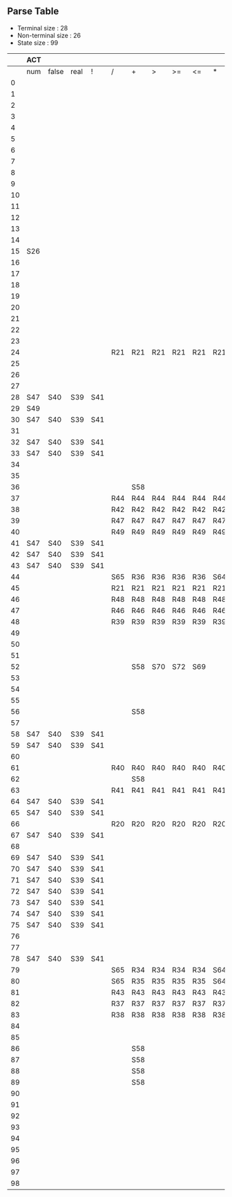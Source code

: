 ## Parse Table
- Terminal size : 28
- Non-terminal size : 26
- State size : 99

| | ACT |  |  |  |  |  |  |  |  |  |  |  |  |  |  |  |  |  |  |  |  |  |  |  |  |  |  |  | GOTO |  |  |  |  |  |  |  |  |  |  |  |  |  |  |  |  |  |  |  |  |  |  |  |  |  | 
| --- | --- | --- | --- | --- | --- | --- | --- | --- | --- | --- | --- | --- | --- | --- | --- | --- | --- | --- | --- | --- | --- | --- | --- | --- | --- | --- | --- | --- | --- | --- | --- | --- | --- | --- | --- | --- | --- | --- | --- | --- | --- | --- | --- | --- | --- | --- | --- | --- | --- | --- | --- | --- | --- | --- | 
| | num | false | real | ! | / | + | > | >= | <= | * | < | ( | || | && | { | } | - | = | != | ; | [ | id | ] | true | == | $ | ) | do | unary | join | break | while | else | equality | loc | expr | if | program | num | basic | factor | id | term | rel | bool | decls | ε | block | stmts | int | decl | float | type | stmt | 
| 0 |   |   |   |   |   |   |   |   |   |   |   |   |   |   |   |   |   |   |   |   |   |   |   |   |   |   |   |   |   |   |   |   |   |   |   |   |   | G3 |   | G2 |   |   |   |   |   |   |   |   |   | G1 |   | G4 |   |   | 
| 1 |   |   |   |   |   |   |   |   |   |   |   |   |   |   |   |   |   |   |   |   | R9 | R9 |   |   |   |   |   |   |   |   |   |   |   |   |   |   |   |   |   |   |   | R9 |   |   |   |   |   |   |   |   |   |   |   |   | 
| 2 |   |   |   |   |   |   |   |   |   |   |   |   |   |   |   |   |   |   |   |   |   | S5 |   |   |   |   |   |   |   |   |   |   |   |   |   |   |   |   |   |   |   | S5 |   |   |   |   |   |   |   |   |   |   |   |   | 
| 3 |   |   |   |   |   |   |   |   |   |   |   |   |   |   |   |   |   |   |   |   |   |   |   |   |   | ACC |   |   |   |   |   |   |   |   |   |   |   |   |   |   |   |   |   |   |   |   |   |   |   |   |   |   |   |   | 
| 4 |   |   |   |   |   |   |   |   |   |   |   |   |   |   |   |   |   |   |   |   | R8 | R8 |   |   |   |   |   |   |   |   |   |   |   |   |   |   |   |   |   |   |   | R8 |   |   |   |   |   |   |   |   |   |   |   |   | 
| 5 |   |   |   |   |   |   |   |   |   |   |   | S6 |   |   |   |   |   |   |   |   |   |   |   |   |   |   |   |   |   |   |   |   |   |   |   |   |   |   |   |   |   |   |   |   |   |   |   |   |   |   |   |   |   |   | 
| 6 |   |   |   |   |   |   |   |   |   |   |   |   |   |   |   |   |   |   |   |   |   |   |   |   |   |   | S7 |   |   |   |   |   |   |   |   |   |   |   |   |   |   |   |   |   |   |   |   |   |   |   |   |   |   |   | 
| 7 |   |   |   |   |   |   |   |   |   |   |   |   |   |   | S9 |   |   |   |   |   |   |   |   |   |   |   |   |   |   |   |   |   |   |   |   |   |   |   |   |   |   |   |   |   |   |   |   | G8 |   |   |   |   |   |   | 
| 8 |   |   |   |   |   |   |   |   |   |   |   |   |   |   |   |   |   |   |   |   |   |   |   |   |   | R1 |   |   |   |   |   |   |   |   |   |   |   |   |   |   |   |   |   |   |   |   |   |   |   |   |   |   |   |   | 
| 9 |   |   |   |   |   |   |   |   |   |   |   |   |   |   | R4 | R4 |   |   |   |   |   | R4 |   |   |   | R4 |   | R4 |   |   |   |   |   |   |   |   |   |   |   |   |   | R4 |   |   |   | G10 |   |   |   |   |   |   |   |   | 
| 10 |   |   |   |   |   |   |   |   |   |   |   |   |   |   | R11 | R11 |   |   |   |   |   | R11 |   |   |   |   |   | R11 |   |   |   |   |   |   |   |   |   |   |   | G12 |   | R11 |   |   |   |   |   |   | G14 | G1 | G13 | G4 | G11 |   | 
| 11 |   |   |   |   |   |   |   |   |   |   |   |   |   |   |   |   |   |   |   |   | S15 | S16 |   |   |   |   |   |   |   |   |   |   |   |   |   |   |   |   |   |   |   | S16 |   |   |   |   |   |   |   |   |   |   |   |   | 
| 12 |   |   |   |   |   |   |   |   |   |   |   |   |   |   |   |   |   |   |   |   | R7 | R7 |   |   |   |   |   |   |   |   |   |   |   |   |   |   |   |   |   |   |   | R7 |   |   |   |   |   |   |   |   |   |   |   |   | 
| 13 |   |   |   |   |   |   |   |   |   |   |   |   |   |   | R3 | R3 |   |   |   |   |   | R3 |   |   |   | R3 |   | R3 |   |   |   |   |   |   |   |   |   |   |   |   |   | R3 |   |   |   |   |   |   |   |   |   |   |   |   | 
| 14 |   |   |   |   |   |   |   |   |   |   |   |   |   |   | S9 | S22 |   |   |   |   |   | S24 |   |   |   |   |   | S25 |   |   | G19 | G18 |   |   | G17 |   | G23 |   |   |   |   | S24 |   |   |   |   |   | G20 |   |   |   |   |   | G21 | 
| 15 | S26 |   |   |   |   |   |   |   |   |   |   |   |   |   |   |   |   |   |   |   |   |   |   |   |   |   |   |   |   |   |   |   |   |   |   |   |   |   | S26 |   |   |   |   |   |   |   |   |   |   |   |   |   |   |   | 
| 16 |   |   |   |   |   |   |   |   |   |   |   |   |   |   |   |   |   |   |   | S27 |   |   |   |   |   |   |   |   |   |   |   |   |   |   |   |   |   |   |   |   |   |   |   |   |   |   |   |   |   |   |   |   |   |   | 
| 17 |   |   |   |   |   |   |   |   |   |   |   |   |   |   |   |   |   | S28 |   |   | S29 |   |   |   |   |   |   |   |   |   |   |   |   |   |   |   |   |   |   |   |   |   |   |   |   |   |   |   |   |   |   |   |   |   | 
| 18 |   |   |   |   |   |   |   |   |   |   |   | S30 |   |   |   |   |   |   |   |   |   |   |   |   |   |   |   |   |   |   |   |   |   |   |   |   |   |   |   |   |   |   |   |   |   |   |   |   |   |   |   |   |   |   | 
| 19 |   |   |   |   |   |   |   |   |   |   |   |   |   |   |   |   |   |   |   | S31 |   |   |   |   |   |   |   |   |   |   |   |   |   |   |   |   |   |   |   |   |   |   |   |   |   |   |   |   |   |   |   |   |   |   | 
| 20 |   |   |   |   |   |   |   |   |   |   |   |   |   |   | R19 | R19 |   |   |   |   |   | R19 |   |   |   |   |   | R19 |   |   |   |   |   |   |   |   |   |   |   |   |   | R19 |   |   |   |   |   |   |   |   |   |   |   |   | 
| 21 |   |   |   |   |   |   |   |   |   |   |   |   |   |   | R10 | R10 |   |   |   |   |   | R10 |   |   |   |   |   | R10 |   |   |   |   |   |   |   |   |   |   |   |   |   | R10 |   |   |   |   |   |   |   |   |   |   |   |   | 
| 22 |   |   |   |   |   |   |   |   |   |   |   |   |   |   | R2 | R2 |   |   |   |   |   | R2 |   |   |   | R2 |   | R2 |   |   |   |   |   |   |   |   |   |   |   |   |   | R2 |   |   |   |   |   |   |   |   |   |   |   |   | 
| 23 |   |   |   |   |   |   |   |   |   |   |   | S32 |   |   |   |   |   |   |   |   |   |   |   |   |   |   |   |   |   |   |   |   |   |   |   |   |   |   |   |   |   |   |   |   |   |   |   |   |   |   |   |   |   |   | 
| 24 |   |   |   |   | R21 | R21 | R21 | R21 | R21 | R21 | R21 |   | R21 | R21 |   |   | R21 | S33 | R21 | R21 | R21 |   |   |   | R21 |   | R21 |   |   |   |   |   |   |   |   |   |   |   |   |   |   |   |   |   |   |   |   |   |   |   |   |   |   |   | 
| 25 |   |   |   |   |   |   |   |   |   |   |   |   |   |   | S9 |   |   |   |   |   |   | S24 |   |   |   |   |   | S25 |   |   | G19 | G18 |   |   | G17 |   | G23 |   |   |   |   | S24 |   |   |   |   |   | G20 |   |   |   |   |   | G34 | 
| 26 |   |   |   |   |   |   |   |   |   |   |   |   |   |   |   |   |   |   |   |   |   |   | S35 |   |   |   |   |   |   |   |   |   |   |   |   |   |   |   |   |   |   |   |   |   |   |   |   |   |   |   |   |   |   |   | 
| 27 |   |   |   |   |   |   |   |   |   |   |   |   |   |   | R5 | R5 |   |   |   |   |   | R5 |   |   |   | R5 |   | R5 |   |   |   |   |   |   |   |   |   |   |   |   |   | R5 |   |   |   |   |   |   |   |   |   |   |   |   | 
| 28 | S47 | S40 | S39 | S41 |   |   |   |   |   |   |   | S42 |   |   |   |   | S43 |   |   |   |   | S45 |   | S46 |   |   |   |   | G48 |   |   |   |   |   | G37 | G36 |   |   | S47 |   | G38 | S45 | G44 |   |   |   |   |   |   |   |   |   |   |   | 
| 29 | S49 |   |   |   |   |   |   |   |   |   |   |   |   |   |   |   |   |   |   |   |   |   |   |   |   |   |   |   |   |   |   |   |   |   |   |   |   |   | S49 |   |   |   |   |   |   |   |   |   |   |   |   |   |   |   | 
| 30 | S47 | S40 | S39 | S41 |   |   |   |   |   |   |   | S42 |   |   |   |   | S43 |   |   |   |   | S45 |   | S46 |   |   |   |   | G48 | G54 |   |   |   | G53 | G37 | G52 |   |   | S47 |   | G38 | S45 | G44 | G50 | G51 |   |   |   |   |   |   |   |   |   | 
| 31 |   |   |   |   |   |   |   |   |   |   |   |   |   |   | R18 | R18 |   |   |   |   |   | R18 |   |   |   |   |   | R18 |   |   |   |   |   |   |   |   |   |   |   |   |   | R18 |   |   |   |   |   |   |   |   |   |   |   |   | 
| 32 | S47 | S40 | S39 | S41 |   |   |   |   |   |   |   | S42 |   |   |   |   | S43 |   |   |   |   | S45 |   | S46 |   |   |   |   | G48 | G54 |   |   |   | G53 | G37 | G52 |   |   | S47 |   | G38 | S45 | G44 | G50 | G55 |   |   |   |   |   |   |   |   |   | 
| 33 | S47 | S40 | S39 | S41 |   |   |   |   |   |   |   | S42 |   |   |   |   | S43 |   |   |   |   | S45 |   | S46 |   |   |   |   | G48 |   |   |   |   |   | G37 | G56 |   |   | S47 |   | G38 | S45 | G44 |   |   |   |   |   |   |   |   |   |   |   | 
| 34 |   |   |   |   |   |   |   |   |   |   |   |   |   |   |   |   |   |   |   |   |   |   |   |   |   |   |   |   |   |   |   | G57 |   |   |   |   |   |   |   |   |   |   |   |   |   |   |   |   |   |   |   |   |   |   | 
| 35 |   |   |   |   |   |   |   |   |   |   |   |   |   |   |   |   |   |   |   |   | R6 | R6 |   |   |   |   |   |   |   |   |   |   |   |   |   |   |   |   |   |   |   | R6 |   |   |   |   |   |   |   |   |   |   |   |   | 
| 36 |   |   |   |   |   | S58 |   |   |   |   |   |   |   |   |   |   | S59 |   |   | S60 |   |   |   |   |   |   |   |   |   |   |   |   |   |   |   |   |   |   |   |   |   |   |   |   |   |   |   |   |   |   |   |   |   |   | 
| 37 |   |   |   |   | R44 | R44 | R44 | R44 | R44 | R44 | R44 |   | R44 | R44 |   |   | R44 |   | R44 | R44 | S29 |   |   |   | R44 |   | R44 |   |   |   |   |   |   |   |   |   |   |   |   |   |   |   |   |   |   |   |   |   |   |   |   |   |   |   | 
| 38 |   |   |   |   | R42 | R42 | R42 | R42 | R42 | R42 | R42 |   | R42 | R42 |   |   | R42 |   | R42 | R42 |   |   |   |   | R42 |   | R42 |   |   |   |   |   |   |   |   |   |   |   |   |   |   |   |   |   |   |   |   |   |   |   |   |   |   |   | 
| 39 |   |   |   |   | R47 | R47 | R47 | R47 | R47 | R47 | R47 |   | R47 | R47 |   |   | R47 |   | R47 | R47 |   |   |   |   | R47 |   | R47 |   |   |   |   |   |   |   |   |   |   |   |   |   |   |   |   |   |   |   |   |   |   |   |   |   |   |   | 
| 40 |   |   |   |   | R49 | R49 | R49 | R49 | R49 | R49 | R49 |   | R49 | R49 |   |   | R49 |   | R49 | R49 |   |   |   |   | R49 |   | R49 |   |   |   |   |   |   |   |   |   |   |   |   |   |   |   |   |   |   |   |   |   |   |   |   |   |   |   | 
| 41 | S47 | S40 | S39 | S41 |   |   |   |   |   |   |   | S42 |   |   |   |   | S43 |   |   |   |   | S45 |   | S46 |   |   |   |   | G61 |   |   |   |   |   | G37 |   |   |   | S47 |   | G38 | S45 |   |   |   |   |   |   |   |   |   |   |   |   | 
| 42 | S47 | S40 | S39 | S41 |   |   |   |   |   |   |   | S42 |   |   |   |   | S43 |   |   |   |   | S45 |   | S46 |   |   |   |   | G48 |   |   |   |   |   | G37 | G62 |   |   | S47 |   | G38 | S45 | G44 |   |   |   |   |   |   |   |   |   |   |   | 
| 43 | S47 | S40 | S39 | S41 |   |   |   |   |   |   |   | S42 |   |   |   |   | S43 |   |   |   |   | S45 |   | S46 |   |   |   |   | G63 |   |   |   |   |   | G37 |   |   |   | S47 |   | G38 | S45 |   |   |   |   |   |   |   |   |   |   |   |   | 
| 44 |   |   |   |   | S65 | R36 | R36 | R36 | R36 | S64 | R36 |   | R36 | R36 |   |   | R36 |   | R36 | R36 |   |   |   |   | R36 |   | R36 |   |   |   |   |   |   |   |   |   |   |   |   |   |   |   |   |   |   |   |   |   |   |   |   |   |   |   | 
| 45 |   |   |   |   | R21 | R21 | R21 | R21 | R21 | R21 | R21 |   | R21 | R21 |   |   | R21 | R21 | R21 | R21 | R21 |   |   |   | R21 |   | R21 |   |   |   |   |   |   |   |   |   |   |   |   |   |   |   |   |   |   |   |   |   |   |   |   |   |   |   | 
| 46 |   |   |   |   | R48 | R48 | R48 | R48 | R48 | R48 | R48 |   | R48 | R48 |   |   | R48 |   | R48 | R48 |   |   |   |   | R48 |   | R48 |   |   |   |   |   |   |   |   |   |   |   |   |   |   |   |   |   |   |   |   |   |   |   |   |   |   |   | 
| 47 |   |   |   |   | R46 | R46 | R46 | R46 | R46 | R46 | R46 |   | R46 | R46 |   |   | R46 |   | R46 | R46 |   |   |   |   | R46 |   | R46 |   |   |   |   |   |   |   |   |   |   |   |   |   |   |   |   |   |   |   |   |   |   |   |   |   |   |   | 
| 48 |   |   |   |   | R39 | R39 | R39 | R39 | R39 | R39 | R39 |   | R39 | R39 |   |   | R39 |   | R39 | R39 |   |   |   |   | R39 |   | R39 |   |   |   |   |   |   |   |   |   |   |   |   |   |   |   |   |   |   |   |   |   |   |   |   |   |   |   | 
| 49 |   |   |   |   |   |   |   |   |   |   |   |   |   |   |   |   |   |   |   |   |   |   | S66 |   |   |   |   |   |   |   |   |   |   |   |   |   |   |   |   |   |   |   |   |   |   |   |   |   |   |   |   |   |   |   | 
| 50 |   |   |   |   |   |   |   |   |   |   |   |   | R28 | R28 |   |   |   |   | R28 |   |   |   |   |   | R28 |   | R28 |   |   |   |   |   |   |   |   |   |   |   |   |   |   |   |   |   |   |   |   |   |   |   |   |   |   |   | 
| 51 |   |   |   |   |   |   |   |   |   |   |   |   | S67 |   |   |   |   |   |   |   |   |   |   |   |   |   | S68 |   |   |   |   |   |   |   |   |   |   |   |   |   |   |   |   |   |   |   |   |   |   |   |   |   |   |   | 
| 52 |   |   |   |   |   | S58 | S70 | S72 | S69 |   | S71 |   | R33 | R33 |   |   | S59 |   | R33 |   |   |   |   |   | R33 |   | R33 |   |   |   |   |   |   |   |   |   |   |   |   |   |   |   |   |   |   |   |   |   |   |   |   |   |   |   | 
| 53 |   |   |   |   |   |   |   |   |   |   |   |   | R25 | R25 |   |   |   |   | S73 |   |   |   |   |   | S74 |   | R25 |   |   |   |   |   |   |   |   |   |   |   |   |   |   |   |   |   |   |   |   |   |   |   |   |   |   |   | 
| 54 |   |   |   |   |   |   |   |   |   |   |   |   | R23 | S75 |   |   |   |   |   |   |   |   |   |   |   |   | R23 |   |   |   |   |   |   |   |   |   |   |   |   |   |   |   |   |   |   |   |   |   |   |   |   |   |   |   | 
| 55 |   |   |   |   |   |   |   |   |   |   |   |   | S67 |   |   |   |   |   |   |   |   |   |   |   |   |   | S76 |   |   |   |   |   |   |   |   |   |   |   |   |   |   |   |   |   |   |   |   |   |   |   |   |   |   |   | 
| 56 |   |   |   |   |   | S58 |   |   |   |   |   |   |   |   |   |   | S59 |   |   | S77 |   |   |   |   |   |   |   |   |   |   |   |   |   |   |   |   |   |   |   |   |   |   |   |   |   |   |   |   |   |   |   |   |   |   | 
| 57 |   |   |   |   |   |   |   |   |   |   |   | S78 |   |   |   |   |   |   |   |   |   |   |   |   |   |   |   |   |   |   |   |   |   |   |   |   |   |   |   |   |   |   |   |   |   |   |   |   |   |   |   |   |   |   | 
| 58 | S47 | S40 | S39 | S41 |   |   |   |   |   |   |   | S42 |   |   |   |   | S43 |   |   |   |   | S45 |   | S46 |   |   |   |   | G48 |   |   |   |   |   | G37 |   |   |   | S47 |   | G38 | S45 | G79 |   |   |   |   |   |   |   |   |   |   |   | 
| 59 | S47 | S40 | S39 | S41 |   |   |   |   |   |   |   | S42 |   |   |   |   | S43 |   |   |   |   | S45 |   | S46 |   |   |   |   | G48 |   |   |   |   |   | G37 |   |   |   | S47 |   | G38 | S45 | G80 |   |   |   |   |   |   |   |   |   |   |   | 
| 60 |   |   |   |   |   |   |   |   |   |   |   |   |   |   | R13 | R13 |   |   |   |   |   | R13 |   |   |   |   |   | R13 |   |   |   |   |   |   |   |   |   |   |   |   |   | R13 |   |   |   |   |   |   |   |   |   |   |   |   | 
| 61 |   |   |   |   | R40 | R40 | R40 | R40 | R40 | R40 | R40 |   | R40 | R40 |   |   | R40 |   | R40 | R40 |   |   |   |   | R40 |   | R40 |   |   |   |   |   |   |   |   |   |   |   |   |   |   |   |   |   |   |   |   |   |   |   |   |   |   |   | 
| 62 |   |   |   |   |   | S58 |   |   |   |   |   |   |   |   |   |   | S59 |   |   |   |   |   |   |   |   |   | S81 |   |   |   |   |   |   |   |   |   |   |   |   |   |   |   |   |   |   |   |   |   |   |   |   |   |   |   | 
| 63 |   |   |   |   | R41 | R41 | R41 | R41 | R41 | R41 | R41 |   | R41 | R41 |   |   | R41 |   | R41 | R41 |   |   |   |   | R41 |   | R41 |   |   |   |   |   |   |   |   |   |   |   |   |   |   |   |   |   |   |   |   |   |   |   |   |   |   |   | 
| 64 | S47 | S40 | S39 | S41 |   |   |   |   |   |   |   | S42 |   |   |   |   | S43 |   |   |   |   | S45 |   | S46 |   |   |   |   | G82 |   |   |   |   |   | G37 |   |   |   | S47 |   | G38 | S45 |   |   |   |   |   |   |   |   |   |   |   |   | 
| 65 | S47 | S40 | S39 | S41 |   |   |   |   |   |   |   | S42 |   |   |   |   | S43 |   |   |   |   | S45 |   | S46 |   |   |   |   | G83 |   |   |   |   |   | G37 |   |   |   | S47 |   | G38 | S45 |   |   |   |   |   |   |   |   |   |   |   |   | 
| 66 |   |   |   |   | R20 | R20 | R20 | R20 | R20 | R20 | R20 |   | R20 | R20 |   |   | R20 | R20 | R20 | R20 | R20 |   |   |   | R20 |   | R20 |   |   |   |   |   |   |   |   |   |   |   |   |   |   |   |   |   |   |   |   |   |   |   |   |   |   |   | 
| 67 | S47 | S40 | S39 | S41 |   |   |   |   |   |   |   | S42 |   |   |   |   | S43 |   |   |   |   | S45 |   | S46 |   |   |   |   | G48 | G84 |   |   |   | G53 | G37 | G52 |   |   | S47 |   | G38 | S45 | G44 | G50 |   |   |   |   |   |   |   |   |   |   | 
| 68 |   |   |   |   |   |   |   |   |   |   |   |   |   |   | S9 |   |   |   |   |   |   | S24 |   |   |   |   |   | S25 |   |   | G19 | G18 |   |   | G17 |   | G23 |   |   |   |   | S24 |   |   |   |   |   | G20 |   |   |   |   |   | G85 | 
| 69 | S47 | S40 | S39 | S41 |   |   |   |   |   |   |   | S42 |   |   |   |   | S43 |   |   |   |   | S45 |   | S46 |   |   |   |   | G48 |   |   |   |   |   | G37 | G86 |   |   | S47 |   | G38 | S45 | G44 |   |   |   |   |   |   |   |   |   |   |   | 
| 70 | S47 | S40 | S39 | S41 |   |   |   |   |   |   |   | S42 |   |   |   |   | S43 |   |   |   |   | S45 |   | S46 |   |   |   |   | G48 |   |   |   |   |   | G37 | G87 |   |   | S47 |   | G38 | S45 | G44 |   |   |   |   |   |   |   |   |   |   |   | 
| 71 | S47 | S40 | S39 | S41 |   |   |   |   |   |   |   | S42 |   |   |   |   | S43 |   |   |   |   | S45 |   | S46 |   |   |   |   | G48 |   |   |   |   |   | G37 | G88 |   |   | S47 |   | G38 | S45 | G44 |   |   |   |   |   |   |   |   |   |   |   | 
| 72 | S47 | S40 | S39 | S41 |   |   |   |   |   |   |   | S42 |   |   |   |   | S43 |   |   |   |   | S45 |   | S46 |   |   |   |   | G48 |   |   |   |   |   | G37 | G89 |   |   | S47 |   | G38 | S45 | G44 |   |   |   |   |   |   |   |   |   |   |   | 
| 73 | S47 | S40 | S39 | S41 |   |   |   |   |   |   |   | S42 |   |   |   |   | S43 |   |   |   |   | S45 |   | S46 |   |   |   |   | G48 |   |   |   |   |   | G37 | G52 |   |   | S47 |   | G38 | S45 | G44 | G90 |   |   |   |   |   |   |   |   |   |   | 
| 74 | S47 | S40 | S39 | S41 |   |   |   |   |   |   |   | S42 |   |   |   |   | S43 |   |   |   |   | S45 |   | S46 |   |   |   |   | G48 |   |   |   |   |   | G37 | G52 |   |   | S47 |   | G38 | S45 | G44 | G91 |   |   |   |   |   |   |   |   |   |   | 
| 75 | S47 | S40 | S39 | S41 |   |   |   |   |   |   |   | S42 |   |   |   |   | S43 |   |   |   |   | S45 |   | S46 |   |   |   |   | G48 |   |   |   |   | G92 | G37 | G52 |   |   | S47 |   | G38 | S45 | G44 | G50 |   |   |   |   |   |   |   |   |   |   | 
| 76 |   |   |   |   |   |   |   |   |   |   |   |   |   |   | S9 |   |   |   |   |   |   | S24 |   |   |   |   |   | S25 |   |   | G19 | G18 |   |   | G17 |   | G23 |   |   |   |   | S24 |   |   |   |   |   | G20 |   |   |   |   |   | G93 | 
| 77 |   |   |   |   |   |   |   |   |   |   |   |   |   |   | R12 | R12 |   |   |   |   |   | R12 |   |   |   |   |   | R12 |   |   |   |   |   |   |   |   |   |   |   |   |   | R12 |   |   |   |   |   |   |   |   |   |   |   |   | 
| 78 | S47 | S40 | S39 | S41 |   |   |   |   |   |   |   | S42 |   |   |   |   | S43 |   |   |   |   | S45 |   | S46 |   |   |   |   | G48 | G54 |   |   |   | G53 | G37 | G52 |   |   | S47 |   | G38 | S45 | G44 | G50 | G94 |   |   |   |   |   |   |   |   |   | 
| 79 |   |   |   |   | S65 | R34 | R34 | R34 | R34 | S64 | R34 |   | R34 | R34 |   |   | R34 |   | R34 | R34 |   |   |   |   | R34 |   | R34 |   |   |   |   |   |   |   |   |   |   |   |   |   |   |   |   |   |   |   |   |   |   |   |   |   |   |   | 
| 80 |   |   |   |   | S65 | R35 | R35 | R35 | R35 | S64 | R35 |   | R35 | R35 |   |   | R35 |   | R35 | R35 |   |   |   |   | R35 |   | R35 |   |   |   |   |   |   |   |   |   |   |   |   |   |   |   |   |   |   |   |   |   |   |   |   |   |   |   | 
| 81 |   |   |   |   | R43 | R43 | R43 | R43 | R43 | R43 | R43 |   | R43 | R43 |   |   | R43 |   | R43 | R43 |   |   |   |   | R43 |   | R43 |   |   |   |   |   |   |   |   |   |   |   |   |   |   |   |   |   |   |   |   |   |   |   |   |   |   |   | 
| 82 |   |   |   |   | R37 | R37 | R37 | R37 | R37 | R37 | R37 |   | R37 | R37 |   |   | R37 |   | R37 | R37 |   |   |   |   | R37 |   | R37 |   |   |   |   |   |   |   |   |   |   |   |   |   |   |   |   |   |   |   |   |   |   |   |   |   |   |   | 
| 83 |   |   |   |   | R38 | R38 | R38 | R38 | R38 | R38 | R38 |   | R38 | R38 |   |   | R38 |   | R38 | R38 |   |   |   |   | R38 |   | R38 |   |   |   |   |   |   |   |   |   |   |   |   |   |   |   |   |   |   |   |   |   |   |   |   |   |   |   | 
| 84 |   |   |   |   |   |   |   |   |   |   |   |   | R22 | S75 |   |   |   |   |   |   |   |   |   |   |   |   | R22 |   |   |   |   |   |   |   |   |   |   |   |   |   |   |   |   |   |   |   |   |   |   |   |   |   |   |   | 
| 85 |   |   |   |   |   |   |   |   |   |   |   |   |   |   | R16 | R16 |   |   |   |   |   | R16 |   |   |   |   |   | R16 |   |   |   |   |   |   |   |   |   |   |   |   |   | R16 |   |   |   |   |   |   |   |   |   |   |   |   | 
| 86 |   |   |   |   |   | S58 |   |   |   |   |   |   | R30 | R30 |   |   | S59 |   | R30 |   |   |   |   |   | R30 |   | R30 |   |   |   |   |   |   |   |   |   |   |   |   |   |   |   |   |   |   |   |   |   |   |   |   |   |   |   | 
| 87 |   |   |   |   |   | S58 |   |   |   |   |   |   | R32 | R32 |   |   | S59 |   | R32 |   |   |   |   |   | R32 |   | R32 |   |   |   |   |   |   |   |   |   |   |   |   |   |   |   |   |   |   |   |   |   |   |   |   |   |   |   | 
| 88 |   |   |   |   |   | S58 |   |   |   |   |   |   | R29 | R29 |   |   | S59 |   | R29 |   |   |   |   |   | R29 |   | R29 |   |   |   |   |   |   |   |   |   |   |   |   |   |   |   |   |   |   |   |   |   |   |   |   |   |   |   | 
| 89 |   |   |   |   |   | S58 |   |   |   |   |   |   | R31 | R31 |   |   | S59 |   | R31 |   |   |   |   |   | R31 |   | R31 |   |   |   |   |   |   |   |   |   |   |   |   |   |   |   |   |   |   |   |   |   |   |   |   |   |   |   | 
| 90 |   |   |   |   |   |   |   |   |   |   |   |   | R27 | R27 |   |   |   |   | R27 |   |   |   |   |   | R27 |   | R27 |   |   |   |   |   |   |   |   |   |   |   |   |   |   |   |   |   |   |   |   |   |   |   |   |   |   |   | 
| 91 |   |   |   |   |   |   |   |   |   |   |   |   | R26 | R26 |   |   |   |   | R26 |   |   |   |   |   | R26 |   | R26 |   |   |   |   |   |   |   |   |   |   |   |   |   |   |   |   |   |   |   |   |   |   |   |   |   |   |   | 
| 92 |   |   |   |   |   |   |   |   |   |   |   |   | R24 | R24 |   |   |   |   | S73 |   |   |   |   |   | S74 |   | R24 |   |   |   |   |   |   |   |   |   |   |   |   |   |   |   |   |   |   |   |   |   |   |   |   |   |   |   | 
| 93 |   |   |   |   |   |   |   |   |   |   |   |   |   |   | R14 | R14 |   |   |   |   |   | R14 |   |   |   |   |   | R14 |   |   |   |   | G95 |   |   |   |   |   |   |   |   | R14 |   |   |   |   |   |   |   |   |   |   |   |   | 
| 94 |   |   |   |   |   |   |   |   |   |   |   |   | S67 |   |   |   |   |   |   |   |   |   |   |   |   |   | S96 |   |   |   |   |   |   |   |   |   |   |   |   |   |   |   |   |   |   |   |   |   |   |   |   |   |   |   | 
| 95 |   |   |   |   |   |   |   |   |   |   |   |   |   |   | S9 |   |   |   |   |   |   | S24 |   |   |   |   |   | S25 |   |   | G19 | G18 |   |   | G17 |   | G23 |   |   |   |   | S24 |   |   |   |   |   | G20 |   |   |   |   |   | G97 | 
| 96 |   |   |   |   |   |   |   |   |   |   |   |   |   |   |   |   |   |   |   | S98 |   |   |   |   |   |   |   |   |   |   |   |   |   |   |   |   |   |   |   |   |   |   |   |   |   |   |   |   |   |   |   |   |   |   | 
| 97 |   |   |   |   |   |   |   |   |   |   |   |   |   |   | R15 | R15 |   |   |   |   |   | R15 |   |   |   |   |   | R15 |   |   |   |   |   |   |   |   |   |   |   |   |   | R15 |   |   |   |   |   |   |   |   |   |   |   |   | 
| 98 |   |   |   |   |   |   |   |   |   |   |   |   |   |   | R17 | R17 |   |   |   |   |   | R17 |   |   |   |   |   | R17 |   |   |   |   |   |   |   |   |   |   |   |   |   | R17 |   |   |   |   |   |   |   |   |   |   |   |   | 
